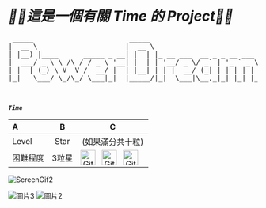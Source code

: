 #  ***🦣🐘這是一個有關 Time 的 Project🦣🐘***

<pre>
 _____                       _____                           __  __ _             
|  __ \                     |  __ \                         |  \/  (_)            
| |__) |____      _____ _ __| |  | |_ __ ___  __ _ _ __ ___ | \  / |_ _ __   __ _ 
|  ___/ _ \ \ /\ / / _ \ '__| |  | | '__/ _ \/ _` | '_ ` _ \| |\/| | | '_ \ / _` |
| |  | (_) \ V  V /  __/ |  | |__| | | |  __/ (_| | | | | | | |  | | | | | | (_| |
|_|   \___/ \_/\_/ \___|_|  |_____/|_|  \___|\__,_|_| |_| |_|_|  |_|_|_| |_|\__, |
                                                                             __/ |
                                                                            |___/ 
</pre>

***`Time`***




A | B | C 
:-- | :--: | :--:  
Level | Star | (如果滿分共十粒)  
困難程度 | 3粒星 | <img align="left" alt="GitHub" width="30px" style="padding-right:10px;" src="https://user-images.githubusercontent.com/109954610/215161672-04cec82a-1a9a-4cd6-bac7-066ea66e2ce2.gif"  /><img align="left" alt="GitHub" width="30px" style="padding-right:10px;" src="https://user-images.githubusercontent.com/109954610/215161672-04cec82a-1a9a-4cd6-bac7-066ea66e2ce2.gif"  /><img align="left" alt="GitHub" width="30px" style="padding-right:10px;" src="https://user-images.githubusercontent.com/109954610/215161672-04cec82a-1a9a-4cd6-bac7-066ea66e2ce2.gif"/> 

![ScreenGif2](https://user-images.githubusercontent.com/109954610/215250456-b9fa29d5-04cc-4fb0-8cd6-b5fb9ca12671.gif)


![圖片3](https://user-images.githubusercontent.com/109954610/215163336-57a0950e-9bb7-41e0-8580-2df03916c9d8.png)
![圖片2](https://user-images.githubusercontent.com/109954610/215163342-0b986f9f-b84d-4204-ae13-0c813349e1ec.png)
